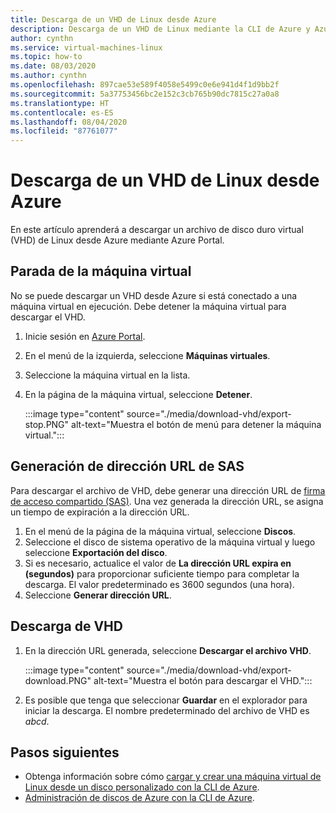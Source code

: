 ```yaml
---
title: Descarga de un VHD de Linux desde Azure
description: Descarga de un VHD de Linux mediante la CLI de Azure y Azure Portal.
author: cynthn
ms.service: virtual-machines-linux
ms.topic: how-to
ms.date: 08/03/2020
ms.author: cynthn
ms.openlocfilehash: 897cae53e589f4058e5499c0e6e941d4f1d9bb2f
ms.sourcegitcommit: 5a37753456bc2e152c3cb765b90dc7815c27a0a8
ms.translationtype: HT
ms.contentlocale: es-ES
ms.lasthandoff: 08/04/2020
ms.locfileid: "87761077"
---
```

# <a name="download-a-linux-vhd-from-azure"></a>Descarga de un VHD de Linux desde Azure

En este artículo aprenderá a descargar un archivo de disco duro virtual (VHD) de Linux desde Azure mediante Azure Portal. 

## <a name="stop-the-vm"></a>Parada de la máquina virtual

No se puede descargar un VHD desde Azure si está conectado a una máquina virtual en ejecución. Debe detener la máquina virtual para descargar el VHD. 

1.  Inicie sesión en [Azure Portal](https://portal.azure.com/).
2.  En el menú de la izquierda, seleccione **Máquinas virtuales**.
3.  Seleccione la máquina virtual en la lista.
4.  En la página de la máquina virtual, seleccione **Detener**.

    :::image type="content" source="./media/download-vhd/export-stop.PNG" alt-text="Muestra el botón de menú para detener la máquina virtual.":::

## <a name="generate-sas-url"></a>Generación de dirección URL de SAS

Para descargar el archivo de VHD, debe generar una dirección URL de [firma de acceso compartido (SAS)](../../storage/common/storage-sas-overview.md?toc=/azure/virtual-machines/windows/toc.json). Una vez generada la dirección URL, se asigna un tiempo de expiración a la dirección URL.

1. En el menú de la página de la máquina virtual, seleccione **Discos**.
2. Seleccione el disco de sistema operativo de la máquina virtual y luego seleccione **Exportación del disco**.
1. Si es necesario, actualice el valor de **La dirección URL expira en (segundos)** para proporcionar suficiente tiempo para completar la descarga. El valor predeterminado es 3600 segundos (una hora).
3. Seleccione **Generar dirección URL**.
 
      
## <a name="download-vhd"></a>Descarga de VHD

1.  En la dirección URL generada, seleccione **Descargar el archivo VHD**.

    :::image type="content" source="./media/download-vhd/export-download.PNG" alt-text="Muestra el botón para descargar el VHD.":::

2.  Es posible que tenga que seleccionar **Guardar** en el explorador para iniciar la descarga. El nombre predeterminado del archivo de VHD es *abcd*.

## <a name="next-steps"></a>Pasos siguientes

- Obtenga información sobre cómo [cargar y crear una máquina virtual de Linux desde un disco personalizado con la CLI de Azure](upload-vhd.md?toc=%2fazure%2fvirtual-machines%2flinux%2ftoc.json). 
- [Administración de discos de Azure con la CLI de Azure](tutorial-manage-disks.md?toc=%2fazure%2fvirtual-machines%2flinux%2ftoc.json).
